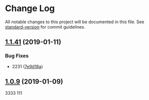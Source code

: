 # Change Log

All notable changes to this project will be documented in this file. See [standard-version](https://github.com/conventional-changelog/standard-version) for commit guidelines.

<a name="1.1.41"></a>
## [1.1.41](https://github.com/nwa2018/package-test-1/compare/v0.1.3...v1.1.41) (2019-01-11)


### Bug Fixes

* 2231 ([7e9d18a](https://github.com/nwa2018/package-test-1/commit/7e9d18a))



<a name="1.0.9"></a>
## [1.0.9](https://github.com/nwa2018/package-test-1/compare/v1.0.7...v1.0.9) (2019-01-09)

3333
111
